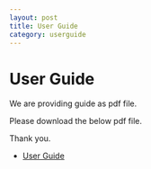 ```yaml
---
layout: post
title: User Guide
category: userguide
---
```



# User Guide 

We are providing guide as pdf file.

Please download the below pdf file.

Thank you.

* [User Guide](https://drive.google.com/file/d/12E3csWS67avwZUs02cnxSAP1lavZHNhL/view?usp=sharing)